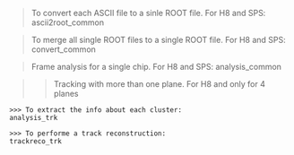 
> To convert each ASCII file to a sinle ROOT file. For H8 and SPS:          ascii2root_common

> To merge all single ROOT files to a single ROOT file. For H8 and SPS:     convert_common

> Frame analysis for a single chip. For H8 and SPS:                         analysis_common

>> Tracking with more than one plane. For H8 and only for 4 planes

    >>> To extract the info about each cluster:                             analysis_trk

    >>> To performe a track reconstruction:                                 trackreco_trk



